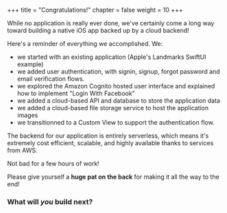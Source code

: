 +++
title = "Congratulations!"
chapter = false
weight = 10
+++

While no application is really ever done, we've certainly come a long way toward building a native iOS app backed up by a cloud backend! 

Here's a reminder of everything we accomplished. We:

- we started with an existing application (Apple's Landmarks SwiftUI example)
- we added user authentication, with signin, signup, forgot password and email verification flows.  
- we explored the Amazon Cognito hosted user interface and explained how to implement "Login With Facebook"
- we added a cloud-based API and database to store the application data
- we added a cloud-based file storage service to host the application images
- we transitionned to a Custom View to support the authentication flow.

The backend for our application is entirely serverless, which means it's extremely cost efficient, scalable, and highly available thanks to services from AWS. 

Not bad for a few hours of work! 

Please give yourself a **huge pat on the back** for making it all the way to the end!

### What will _you_ build next?